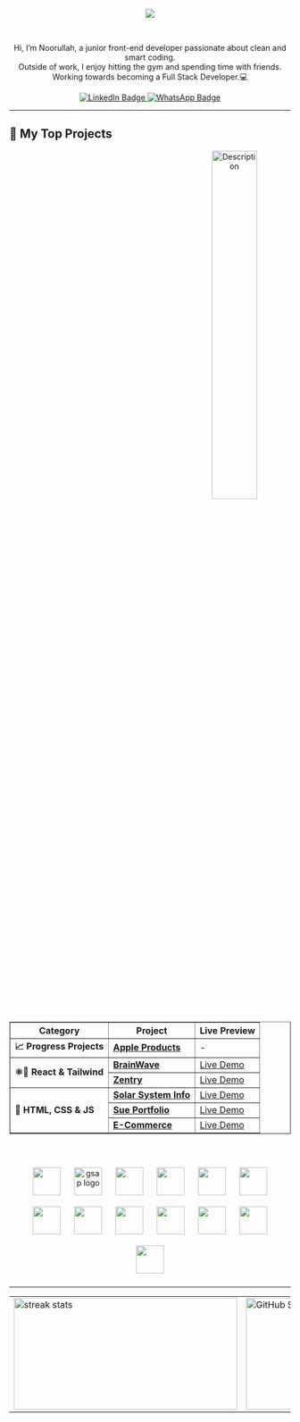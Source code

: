 
<p align="center">
  <img src="https://readme-typing-svg.herokuapp.com?font=Fira+Code&size=22&duration=2500&pause=800&color=36BCF7&center=true&vCenter=true&width=600&lines=Hey+there%2C+It+Is+Noorullah;Available+for+hiring;Focusing+on+JavaScript+and+React" />
</p><br>
<p align="center">
  Hi, I’m Noorullah, a junior front-end developer passionate about clean and smart coding.<br> Outside of work,
  I enjoy hitting the gym and spending time with friends. Working towards becoming a Full Stack Developer.💻

<p align="center">
  <a href="https://www.linkedin.com/in/nn-bayat/" target="_blank">
    <img src="https://img.shields.io/badge/LinkedIn-%230A66C2.svg?style=for-the-badge&logo=linkedin&logoColor=white" alt="LinkedIn Badge"/>
  </a>
  <a href="https://wa.me/93766712460?text=Hey%2C%20I%20saw%20your%20GitHub" target="_blank">
    <img src="https://img.shields.io/badge/WhatsApp-25D366?style=for-the-badge&logo=whatsapp&logoColor=white" alt="WhatsApp Badge"/>
  </a>
</p>

</p>

---

## 🚀 My Top Projects

<div align="center">
  <div style="flex: 1 1 60%;">
    <table border="1" cellspacing="0" cellpadding="8">
      <tr>
        <th>Category</th>
        <th>Project</th>
        <th>Live Preview</th>
      </tr>
      <tr>
        <td><strong>📈 Progress Projects</strong></td>
        <td><a href="https://github.com/NN-Bayat/Apple-Products-Store"><strong>Apple Products</strong></a></td>
        <td>-</td>
      </tr>
      <tr>
        <td rowspan="2"><strong>⚛️💨 React & Tailwind</strong></td>
        <td><a href="https://github.com/NN-Bayat/BrainWave__2-26-25"><strong>BrainWave</strong></a></td>
        <td><a href="https://github.com/NN-Bayat/BrainWave__2-26-25">Live Demo</a></td>
      </tr>
      <tr>
        <td><a href="https://nn-bayat.github.io/Zentry__3-3-25/"><strong>Zentry</strong></a></td>
        <td><a href="https://nn-bayat.github.io/Zentry__3-3-25/">Live Demo</a></td>
      </tr>
      <tr>
        <td rowspan="3"><strong>🎨 HTML, CSS & JS </strong></td>
        <td><a href="https://nn-bayat.github.io/Solar-System-info__2-3-25/"><strong>Solar System Info</strong></a></td>
        <td><a href="https://nn-bayat.github.io/Solar-System-info__2-3-25/">Live Demo</a></td>
      </tr>
      <tr>
        <td><a href="https://nn-bayat.github.io/Sue-portfolio__1-22-2025/"><strong>Sue Portfolio</strong></a></td>
        <td><a href="https://nn-bayat.github.io/Sue-portfolio__1-22-2025/">Live Demo</a></td>
      </tr>
      <tr>
        <td><a href="https://nn-bayat.github.io/shopping-cart__1-16-2025/"><strong>E-Commerce</strong></a></td>
        <td><a href="https://nn-bayat.github.io/shopping-cart__1-16-2025/">Live Demo</a></td>
      </tr>
      <img align="right" width="40%" height="40%" src="https://user-images.githubusercontent.com/74038190/212748842-9fcbad5b-6173-4175-8a61-521f3dbb7514.gif" alt="Description">
    </table>
  </div>
</div>
<br/>
<br/>


<div align="center">
  <img src="https://skillicons.dev/icons?i=javascript" height="50" style="margin:10px;" />
  <img src="https://cdn.simpleicons.org/greensock/88CE02" height="50" alt="gsap logo" style="margin:10px;" />
  <img src="https://skillicons.dev/icons?i=react" height="50" style="margin:10px;" />
  <img src="https://skillicons.dev/icons?i=tailwindcss" height="50" style="margin:10px;" />
  <img src="https://skillicons.dev/icons?i=git" height="50" style="margin:10px;" />
  <img src="https://skillicons.dev/icons?i=sass" height="50" style="margin:10px;" />
  <img src="https://skillicons.dev/icons?i=bootstrap" height="50" style="margin:10px;" />
  <img src="https://skillicons.dev/icons?i=html" height="50" style="margin:10px;" />
  <img src="https://skillicons.dev/icons?i=css" height="50" style="margin:10px;" />
  <img src="https://skillicons.dev/icons?i=figma" height="50" style="margin:10px;" />
  <img src="https://skillicons.dev/icons?i=github" height="50" style="margin:10px;" />
  <img src="https://skillicons.dev/icons?i=ae" height="50" style="margin:10px;" />
  <img src="https://skillicons.dev/icons?i=ps" height="50" style="margin:10px;" />
</div>

---

<table align="center" style="border: none;">
  <tr style="border: none;">
    <td style="border: none;">
      <img width="400" height="200" src="https://github-readme-streak-stats-salesp07.vercel.app/?user=NN-Bayat&count_private=true&theme=react&border_radius=10" alt="streak stats"/>
    </td>
    <td style="border: none;">
      <img width="400" height="200" src="https://github-readme-stats.vercel.app/api?username=NN-Bayat&count_private=true&show_icons=true&theme=react&rank_icon=github&border_radius=10" alt="GitHub Stats"/>
    </td>
  </tr>
</table>
